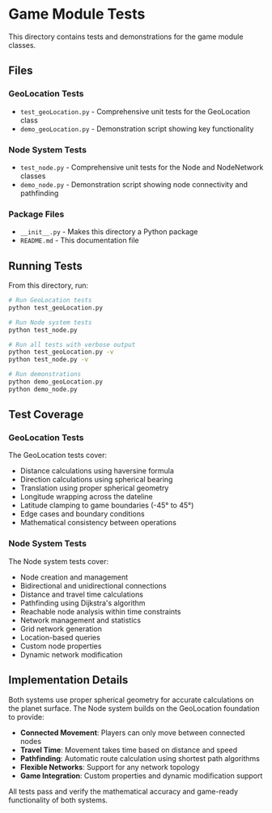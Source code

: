 # Game Module Tests

This directory contains tests and demonstrations for the game module classes.

## Files

### GeoLocation Tests
- `test_geoLocation.py` - Comprehensive unit tests for the GeoLocation class
- `demo_geoLocation.py` - Demonstration script showing key functionality

### Node System Tests
- `test_node.py` - Comprehensive unit tests for the Node and NodeNetwork classes
- `demo_node.py` - Demonstration script showing node connectivity and pathfinding

### Package Files
- `__init__.py` - Makes this directory a Python package
- `README.md` - This documentation file

## Running Tests

From this directory, run:

```bash
# Run GeoLocation tests
python test_geoLocation.py

# Run Node system tests
python test_node.py

# Run all tests with verbose output
python test_geoLocation.py -v
python test_node.py -v

# Run demonstrations
python demo_geoLocation.py
python demo_node.py
```

## Test Coverage

### GeoLocation Tests
The GeoLocation tests cover:
- Distance calculations using haversine formula
- Direction calculations using spherical bearing
- Translation using proper spherical geometry
- Longitude wrapping across the dateline
- Latitude clamping to game boundaries (-45° to 45°)
- Edge cases and boundary conditions
- Mathematical consistency between operations

### Node System Tests
The Node system tests cover:
- Node creation and management
- Bidirectional and unidirectional connections
- Distance and travel time calculations
- Pathfinding using Dijkstra's algorithm
- Reachable node analysis within time constraints
- Network management and statistics
- Grid network generation
- Location-based queries
- Custom node properties
- Dynamic network modification

## Implementation Details

Both systems use proper spherical geometry for accurate calculations on the planet surface. The Node system builds on the GeoLocation foundation to provide:

- **Connected Movement**: Players can only move between connected nodes
- **Travel Time**: Movement takes time based on distance and speed
- **Pathfinding**: Automatic route calculation using shortest path algorithms
- **Flexible Networks**: Support for any network topology
- **Game Integration**: Custom properties and dynamic modification support

All tests pass and verify the mathematical accuracy and game-ready functionality of both systems. 